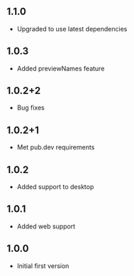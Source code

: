 ## 1.1.0

* Upgraded to use latest dependencies

## 1.0.3

* Added previewNames feature

## 1.0.2+2

* Bug fixes

## 1.0.2+1

* Met pub.dev requirements

## 1.0.2

* Added support to desktop

## 1.0.1

* Added web support

## 1.0.0

* Initial first version